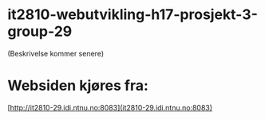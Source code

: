 # it2810-webutvikling-h17-prosjekt-3-group-29
(Beskrivelse kommer senere)
# Websiden kjøres fra:
[http://it2810-29.idi.ntnu.no:8083](it2810-29.idi.ntnu.no:8083)

